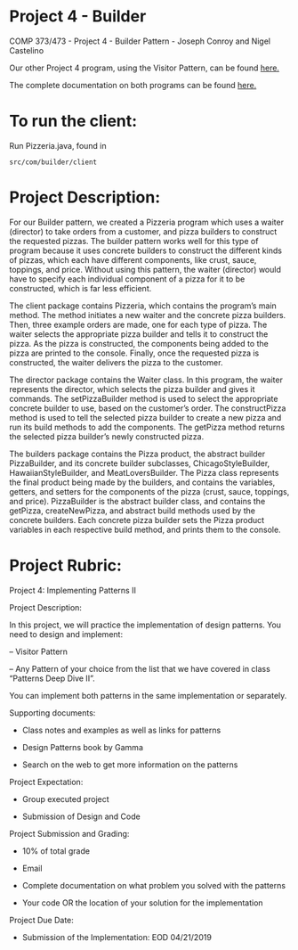 # Project 4 - Builder
COMP 373/473 - Project 4 - Builder Pattern - Joseph Conroy and Nigel Castelino

Our other Project 4 program, using the Visitor Pattern, can be found [here.](https://github.com/jconroy5/Project-4-Visitor)

The complete documentation on both programs can be found [here.](https://docs.google.com/document/d/1BW9LqjgYKb-UkST9ezza5xXmOWNW3Q2J5LcnLgNSkGA/edit?usp=sharing)

# To run the client:
Run Pizzeria.java, found in 
```
src/com/builder/client
```

# Project Description:
For our Builder pattern, we created a Pizzeria program which uses a waiter (director) to take orders from a customer, and pizza builders to construct the requested pizzas. The builder pattern works well for this type of program because it uses concrete builders to construct the different kinds of pizzas, which each have different components, like crust, sauce, toppings, and price. Without using this pattern, the waiter (director) would have to specify each individual component of a pizza for it to be constructed, which is far less efficient.

The client package contains Pizzeria, which contains the program’s main method. The method initiates a new waiter and the concrete pizza builders. Then, three example orders are made, one for each type of pizza. The waiter selects the appropriate pizza builder and tells it to construct the pizza. As the pizza is constructed, the components being added to the pizza are printed to the console. Finally, once the requested pizza is constructed, the waiter delivers the pizza to the customer.

The director package contains the Waiter class. In this program, the waiter represents the director, which selects the pizza builder and gives it commands. The setPizzaBuilder method is used to select the appropriate concrete builder to use, based on the customer’s order. The constructPizza method is used to tell the selected pizza builder to create a new pizza and run its build methods to add the components. The getPizza method returns the selected pizza builder’s newly constructed pizza.

The builders package contains the Pizza product, the abstract builder PizzaBuilder, and its concrete builder subclasses, ChicagoStyleBuilder, HawaiianStyleBuilder, and MeatLoversBuilder. The Pizza class represents the final product being made by the builders, and contains the variables, getters, and setters for the components of the pizza (crust, sauce, toppings, and price). PizzaBuilder is the abstract builder class, and contains the getPizza, createNewPizza, and abstract build methods used by the concrete builders. Each concrete pizza builder sets the Pizza product variables in each respective build method, and prints them to the console.


# Project Rubric:

Project 4: Implementing Patterns II

Project Description:

In this project, we will practice the implementation of design patterns.
You need to design and implement:

– Visitor Pattern

– Any Pattern of your choice from the list that we have covered in class “Patterns Deep
Dive II”. 

You can implement both patterns in the same implementation or separately.

Supporting documents:

- Class notes and examples as well as links for patterns

- Design Patterns book by Gamma

- Search on the web to get more information on the patterns

Project Expectation:

- Group executed project

- Submission of Design and Code

Project Submission and Grading:

- 10% of total grade

- Email

- Complete documentation on what problem you solved with the patterns

- Your code OR the location of your solution for the implementation

Project Due Date:

- Submission of the Implementation: EOD 04/21/2019
